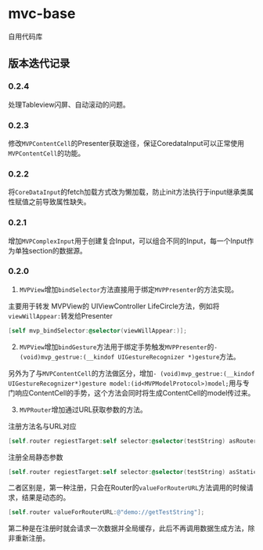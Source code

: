 # mvc-base
自用代码库

## 版本迭代记录

### 0.2.4

处理Tableview闪屏、自动滚动的问题。

### 0.2.3

修改`MVPContentCell`的Presenter获取途径，保证CoredataInput可以正常使用`MVPContentCell`的功能。

### 0.2.2

将`CoreDataInput`的fetch加载方式改为懒加载，防止init方法执行于input继承类属性赋值之前导致属性缺失。

### 0.2.1

增加`MVPComplexInput`用于创建复合Input，可以组合不同的Input，每一个Input作为单独section的数据源。

### 0.2.0

1. `MVPView`增加`bindSelector`方法直接用于绑定`MVPPresenter`的方法实现。

主要用于转发 MVPView的 UIViewController LifeCircle方法，例如将`viewWillAppear:`转发给Presenter

```mm
[self mvp_bindSelector:@selector(viewWillAppear:)];
```

2. `MVPView`增加`bindGesture`方法用于绑定手势触发`MVPPresenter`的`- (void)mvp_gestrue:(__kindof UIGestureRecognizer *)gesture`方法。

另外为了与`MVPContentCell`的方法做区分，增加`- (void)mvp_gestrue:(__kindof UIGestureRecognizer*)gesture model:(id<MVPModelProtocol>)model;`用与专门响应ContentCell的手势，这个方法会同时将生成ContentCell的model传过来。

3. `MVPRouter`增加通过URL获取参数的方法。

注册方法名与URL对应
```mm
[self.router regiestTarget:self selector:@selector(testString) asRouter:@"demo://getTestString"];
```

注册全局静态参数
```mm
[self.router regiestTarget:self selector:@selector(testString) asStaticRouter:@"demo://getTestString2"];
```

二者区别是，第一种注册，只会在Router的`valueForRouterURL`方法调用的时候请求，结果是动态的。

```mm
[self.router valueForRouterURL:@"demo://getTestString"];
```

第二种是在注册时就会请求一次数据并全局缓存，此后不再调用数据生成方法，除非重新注册。